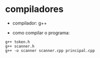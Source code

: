 # compiladores

- compilador: g++

- como compilar o programa:

```
g++ token.h
g++ scanner.h
g++ -o scanner scanner.cpp principal.cpp
```